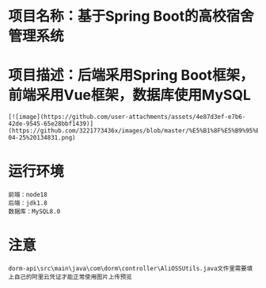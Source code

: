 # 项目名称：基于Spring Boot的高校宿舍管理系统

# 项目描述：后端采用Spring Boot框架，前端采用Vue框架，数据库使用MySQL
    [![image](https://github.com/user-attachments/assets/4e87d3ef-e7b6-42de-9545-65e28bbf1439)](https://github.com/3221773436x/images/blob/master/%E5%B1%8F%E5%B9%95%E6%88%AA%E5%9B%BE%202024-04-25%20134831.png)

# 运行环境
    前端：node18
    后端：jdk1.8
    数据库：MySQL8.0


# 注意
    dorm-api\src\main\java\com\dorm\controller\AliOSSUtils.java文件里需要填上自己的阿里云凭证才能正常使用图片上传预览
